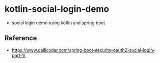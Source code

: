 # kotlin-social-login-demo
- social login demo using kotlin and spring boot
## Reference
- https://www.callicoder.com/spring-boot-security-oauth2-social-login-part-1/

